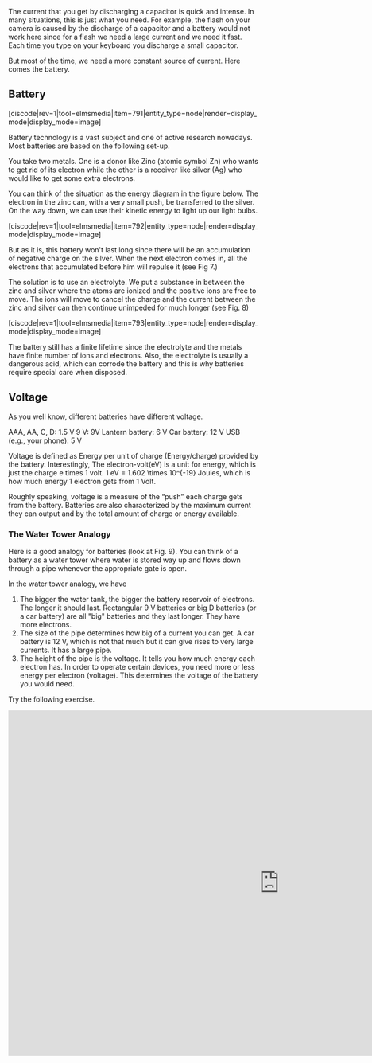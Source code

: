 The current that you get by discharging a capacitor is quick and intense. In many situations, this is just what you need. For example, the flash on your camera is caused by the discharge of a capacitor and a battery would not work here since for a flash we need a large current and we need it fast. Each time you type on your keyboard you discharge a small capacitor.

But most of the time, we need a more constant source of current. Here comes the battery.

## Battery

[ciscode|rev=1|tool=elmsmedia|item=791|entity_type=node|render=display_mode|display_mode=image]

Battery technology is a vast subject and one of active research nowadays. Most batteries are based on the following set-up.

You take two metals. One is a donor like Zinc (atomic symbol Zn) who wants to get rid of its electron while the other is a receiver like silver (Ag) who would like to get some extra electrons.

You can think of the situation as the energy diagram in the figure below. The electron in the zinc can, with a very small push, be transferred to the silver. On the way down, we can use their kinetic energy to light up our light bulbs.

[ciscode|rev=1|tool=elmsmedia|item=792|entity_type=node|render=display_mode|display_mode=image]

But as it is, this battery won't last long since there will be an accumulation of negative charge on the silver. When the next electron comes in, all the electrons that accumulated before him will repulse it (see Fig 7.)

The solution is to use an electrolyte. We put a substance in between the zinc and silver where the atoms are ionized and the positive ions are free to move. The ions will move to cancel the charge and the current between the zinc and silver can then continue unimpeded for much longer (see Fig. 8)

[ciscode|rev=1|tool=elmsmedia|item=793|entity_type=node|render=display_mode|display_mode=image]

The battery still has a finite lifetime since the electrolyte and the metals have finite number of ions and electrons. Also, the electrolyte is usually a dangerous acid, which can corrode the battery and this is why batteries require special care when disposed.

## Voltage

As you well know, different batteries have different voltage.

AAA, AA, C, D: 1.5 V
9 V: 9V
Lantern battery: 6 V
Car battery: 12 V
USB (e.g., your phone): 5 V

Voltage is defined as Energy per unit of charge (Energy/charge) provided by the battery. Interestingly, The electron-volt(eV) is a unit for energy, which is just the charge e times 1 volt. 1 eV = <lrn-math>1.602 \times 10^{-19}</lrn-math> Joules, which is how much energy 1 electron gets from 1 Volt.

Roughly speaking, voltage is a measure of the “push” each charge gets from the battery. Batteries are also characterized by the maximum current they can output and by the total amount of charge or energy available.

### The Water Tower Analogy

Here is a good analogy for batteries (look at Fig. 9). You can think of a battery as a water tower where water is stored way up and flows down through a pipe whenever the appropriate gate is open.

In the water tower analogy, we have

1. The bigger the water tank, the bigger the battery reservoir of electrons. The longer it should last. Rectangular 9 V batteries or big D batteries (or a car battery) are all "big" batteries and they last longer. They have more electrons.
2. The size of the pipe determines how big of a current you can get. A car battery is 12 V, which is not that much but it can give rises to very large currents. It has a large pipe.
3. The height of the pipe is the voltage. It tells you how much energy each electron has. In order to operate certain devices, you need more or less energy per electron (voltage). This determines the voltage of the battery you would need.

Try the following exercise.

<iframe src="https://h5p.org/h5p/embed/84222" width="1090" height="694" frameborder="0" allowfullscreen="allowfullscreen"></iframe><script src="https://h5p.org/sites/all/modules/h5p/library/js/h5p-resizer.js" charset="UTF-8"></script>